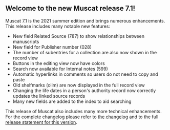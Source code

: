 ## Welcome to the new Muscat release 7.1!
Muscat 7.1 is the 2021 summer edition and brings numerous enhancements. This release includes many notable new features:


* New field Related Source (787) to show relationships between manuscripts
* New field for Publisher number (028)
* The number of subentries for a collection are also now shown in the record view
* Buttons in the editing view now have colors
* Search now available for Internal notes (599)
* Automatic hyperlinks in comments so users do not need to copy and paste
* Old shelfmarks (olim) are now displayed in the full record view
* Changing the life dates in a person's authority record now correctly updates the linked source records
* Many new fields are added to the index to aid searching

This release of Muscat also includes many more technical enhancements. For the complete changelog please refer to [the changelog](https://github.com/rism-ch/muscat/blob/master/CHANGELOG) and to the full [release statement for this version](https://github.com/rism-ch/muscat/releases/tag/v7.0).